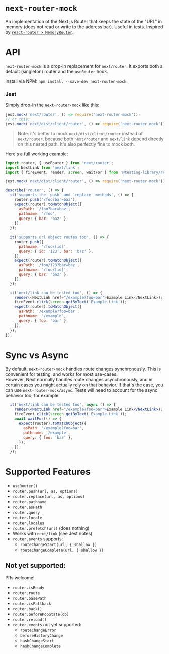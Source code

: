 # `next-router-mock`

An implementation of the Next.js Router that keeps the state of the "URL" in memory (does not read or write to the
address bar). Useful in tests. Inspired
by [`react-router > MemoryRouter`](https://github.com/ReactTraining/react-router/blob/master/packages/react-router/docs/api/MemoryRouter.md).

# API

`next-router-mock` is a drop-in replacement for `next/router`. It exports both a default (singleton) router and
the `useRouter` hook.

Install via NPM: `npm install --save-dev next-router-mock`

### Jest

Simply drop-in the `next-router-mock` like this:

```js
jest.mock('next/router', () => require('next-router-mock'));
// or this:
jest.mock('next/dist/client/router', () => require('next-router-mock'));
```

> Note: it's better to mock `next/dist/client/router` instead of  `next/router`, because both `next/router` and `next/link` depend directly on this nested path. It's also perfectly fine to mock both.

Here's a full working example:

```js
import router, { useRouter } from 'next/router';
import NextLink from 'next/link';
import { fireEvent, render, screen, waitFor } from '@testing-library/react';

jest.mock('next/dist/client/router', () => require('next-router-mock'));

describe('router', () => {
  it('supports the `push` and `replace` methods', () => {
    router.push('/foo?bar=baz');
    expect(router).toMatchObject({
      asPath: '/foo?bar=baz',
      pathname: '/foo',
      query: { bar: 'baz' },
    });
  });
  
  it('supports url object routes too', () => {
    router.push({
      pathname: '/foo/[id]',
      query: { id: '123', bar: 'baz' },
    });
    expect(router).toMatchObject({
      asPath: '/foo/123?bar=baz',
      pathname: '/foo/[id]',
      query: { bar: 'baz' },
    });
  });

  it('next/link can be tested too', () => {
    render(<NextLink href="/example?foo=bar">Example Link</NextLink>);
    fireEvent.click(screen.getByText('Example Link'));
    expect(router).toMatchObject({
      asPath: '/example?foo=bar',
      pathname: '/example',
      query: { foo: 'bar' },
    });
  });
});
```

[comment]: <> (# `next-router-mock/async`)
# Sync vs Async

By default, `next-router-mock` handles route changes synchronously.  This is convenient for testing, and works for most use-cases.  
However, Next normally handles route changes asynchronously, and in certain cases you might actually rely on that behavior.  If that's the case, you can use `next-router-mock/async`.  Tests will need to account for the async behavior too; for example:

```jsx
  it('next/link can be tested too', async () => {
    render(<NextLink href="/example?foo=bar">Example Link</NextLink>);
    fireEvent.click(screen.getByText('Example Link'));
    await waitFor(() => {
      expect(router).toMatchObject({
        asPath: '/example?foo=bar',
        pathname: '/example',
        query: { foo: 'bar' },
      });
    });
  });
```


# Supported Features

- `useRouter()`
- `router.push(url, as, options)`
- `router.replace(url, as, options)`
- `router.pathname`
- `router.asPath`
- `router.query`
- `router.locale`
- `router.locales`
- `router.prefetch(url)` (does nothing)
- Works with `next/link` (see Jest notes)
- `router.events` supports:
  - `routeChangeStart(url, { shallow })`
  - `routeChangeComplete(url, { shallow })`

## Not yet supported:

PRs welcome!

- `router.isReady`
- `router.route`
- `router.basePath`
- `router.isFallback`
- `router.back()`
- `router.beforePopState(cb)`
- `router.reload()`
- `router.events` not yet supported: 
  - `routeChangeError`
  - `beforeHistoryChange`
  - `hashChangeStart`
  - `hashChangeComplete`

